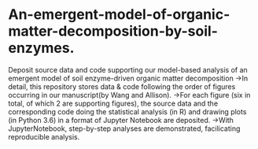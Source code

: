 # An-emergent-model-of-organic-matter-decomposition-by-soil-enzymes.
Deposit source data and code supporting our model-based analysis of an  emergent model of soil enzyme-driven organic matter decomposition
->In detail, this repository stores data & code following the order of figures occurring in our manuscript(by Wang and Allison).
->For each figure (six in total, of which 2 are supporting figures), 
the source data and the corresponding code doing the statistical analysis (in R) and drawing plots (in Python 3.6) 
in a format of Jupyter Notebook are deposited.
->With JupyterNotebook, step-by-step analyses are demonstrated, facilicating reproducible analysis.
